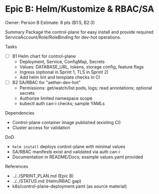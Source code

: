 # Epic B: Helm/Kustomize & RBAC/SA
Owner: Person B
Estimate: 8 pts (B1:5, B2:3)

Summary
Package the control-plane for easy install and provide required ServiceAccount/Role/RoleBinding for dev-hot operations.

Tasks
- [ ] B1 Helm chart for control-plane
  - Deployment, Service, ConfigMap, Secrets
  - Values: DATABASE_URL, tokens, storage config, feature flags
  - Ingress (optional in Sprint 1, TLS in Sprint 2)
  - Add helm lint and template checks in CI
- [ ] B2 SA/RBAC for "aether-dev-hot"
  - Permissions: get/watch/list pods, logs; read annotations; optional secrets
  - Authorize limited namespace scope
  - kubectl auth can-i checks; sample YAMLs

Dependencies
- Control-plane container image published (existing CI)
- Cluster access for validation

DoD
- `helm install` deploys control-plane with minimal values
- SA/RBAC manifests exist and validated via auth can-i
- Documentation in README/Docs; example values.yaml provided

References
- ../../SPRINT_PLAN.md (Epic B)
- ../../STATUS.md (Helm/RBAC gap)
- k8s/control-plane-deployment.yaml (as source material)
